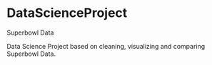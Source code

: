 # DataScienceProject
Superbowl Data

Data Science Project based on cleaning, visualizing and comparing Superbowl Data. 
